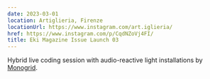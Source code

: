 ```yaml
---
date: 2023-03-01
location: Artiglieria, Firenze
locationUrl: https://www.instagram.com/art.iglieria/
href: https://www.instagram.com/p/CqdNZoVj4FI/
title: Eki Magazine Issue Launch 03
---
```


Hybrid live coding session with audio-reactive light installations by [Monogrid](https://monogrid.com/).
